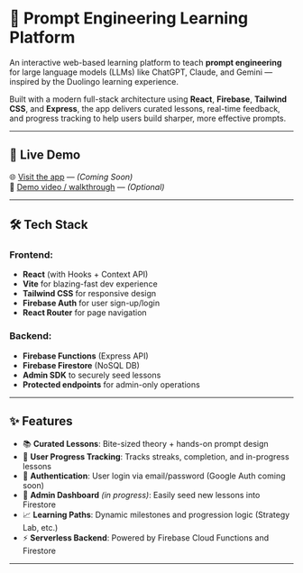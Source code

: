 # 🧠 Prompt Engineering Learning Platform

An interactive web-based learning platform to teach **prompt engineering** for large language models (LLMs) like ChatGPT, Claude, and Gemini — inspired by the Duolingo learning experience.

Built with a modern full-stack architecture using **React**, **Firebase**, **Tailwind CSS**, and **Express**, the app delivers curated lessons, real-time feedback, and progress tracking to help users build sharper, more effective prompts.

---

## 🚀 Live Demo

🌐 [Visit the app](https://prompt-engineering-course.web.app) — *(Coming Soon)*  
🎥 [Demo video / walkthrough](#) — *(Optional)*

---

## 🛠️ Tech Stack

### Frontend:
- **React** (with Hooks + Context API)
- **Vite** for blazing-fast dev experience
- **Tailwind CSS** for responsive design
- **Firebase Auth** for user sign-up/login
- **React Router** for page navigation

### Backend:
- **Firebase Functions** (Express API)
- **Firebase Firestore** (NoSQL DB)
- **Admin SDK** to securely seed lessons
- **Protected endpoints** for admin-only operations

---

## ✨ Features

- 📚 **Curated Lessons**: Bite-sized theory + hands-on prompt design
- 🧠 **User Progress Tracking**: Tracks streaks, completion, and in-progress lessons
- 🔐 **Authentication**: User login via email/password (Google Auth coming soon)
- 🧰 **Admin Dashboard** *(in progress)*: Easily seed new lessons into Firestore
- 📈 **Learning Paths**: Dynamic milestones and progression logic (Strategy Lab, etc.)
- ⚡ **Serverless Backend**: Powered by Firebase Cloud Functions and Firestore

---




